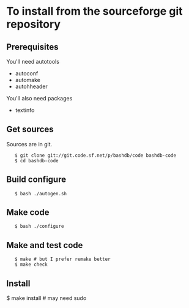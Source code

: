 # To install from the sourceforge git repository

## Prerequisites

You'll need autotools

* autoconf
* automake
* autohheader

You'll also need packages

* textinfo

## Get sources

Sources are in git.

```
   $ git clone git://git.code.sf.net/p/bashdb/code bashdb-code
   $ cd bashdb-code
```

## Build configure

```
   $ bash ./autogen.sh
```

## Make code

```
   $ bash ./configure
```

## Make and test code

```
   $ make # but I prefer remake better
   $ make check
```

## Install
   $ make install # may need sudo
